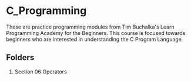 # C_Programming

These are practice programming modules from Tim Buchalka's Learn Programming Academy for the Beginners. 
This course is focused towards beginners who are interested in understanding the C Program Language.

## Folders
1. Section 06 Operators
   
